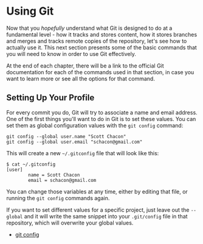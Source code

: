 <!--
SPDX-FileCopyrightText: 2008 Geoffrey Grosenbach <boss@topfunky.com>
SPDX-FileCopyrightText: 2008 Scott Chacon <schacon@gmail.com>
SPDX-FileCopyrightText: 2008 Scotty <schacony@gmail.com>

SPDX-License-Identifier: CC-BY-SA-3.0
-->

# Using Git

Now that you *hopefully* understand
what Git is designed to do at a fundamental level -
how it tracks and stores content,
how it stores branches and merges and tracks remote copies of the repository,
let's see how to actually use it.
This next section presents some of the basic commands
that you will need to know in order to use Git effectively.

At the end of each chapter,
there will be a link to the official Git documentation
for each of the commands used in that section,
in case you want to learn more or see all the options for that command.

## Setting Up Your Profile

<!-- SIDEBAR
---

#### Setup, Init and Cloning Screencast

I have produced a series of short screencasts
demonstrating the topics of several of the chapters in this book
so you can see them in practice on a real command line.
You should be able to download these movies
with this book from the PeepCode website.

The first in this series is *Git Setup, Initialization and Cloning*
and shows you how to setup your Git configuration,
how to initialize a new repository
and how to clone an existing repository
over both the Git transport and the HTTP transport.

movie. c1-init.mov

---
SIDEBAR -->

For every commit you do,
Git will try to associate a name and email address.
One of the first things you'll want to do in Git is to set these values.
You can set them as global configuration values
with the `git config` command:

```shell
git config --global user.name "Scott Chacon"
git config --global user.email "schacon@gmail.com"
```

This will create a new `~/.gitconfig` file that will look like this:

```shell
$ cat ~/.gitconfig
[user]
        name = Scott Chacon
        email = schacon@gmail.com
```

You can change those variables at any time,
either by editing that file,
or running the `git config` commands again.

If you want to set different values for a specific project,
just leave out the `--global`
and it will write the same snippet into your `.git/config` file
in that repository,
which will overwrite your global values.

- [git config](https://mirrors.edge.kernel.org/pub/software/scm/git/docs/git-config.html)
